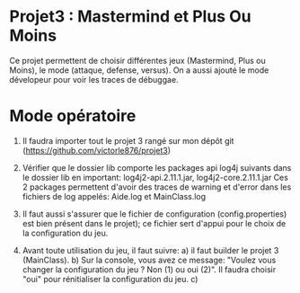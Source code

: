 # Projet3 : Mastermind et Plus Ou Moins

Ce projet permettent de choisir différentes jeux (Mastermind, Plus ou Moins), le mode (attaque, defense, versus). On a aussi ajouté le mode dévelopeur pour voir les traces de débuggae.

# Mode opératoire

1) Il faudra importer tout le projet 3 rangé sur mon dépôt git (https://github.com/victorle876/projet3)
2) Vérifier que le dossier lib comporte les packages api log4j suivants dans le dossier lib en important: log4j2-api.2.11.1.jar, log4j2-core.2.11.1.jar
Ces 2 packages permettent d'avoir des traces de warning et d'error dans les fichiers de log appelés: Aide.log et MainClass.log
3) Il faut aussi s'assurer que le fichier de configuration (config.properties) est bien présent dans le projet); ce fichier sert d'appui pour le choix de la configuration du jeu.

4) Avant toute utilisation du jeu, il faut suivre:
  a) il faut builder le projet 3 (MainClass).
  b) Sur la console, vous avez ce message: "Voulez vous changer la configuration du jeu ? Non (1) ou oui (2)".
  Il faudra choisir "oui" pour rénitialiser la configuration du jeu.
  c)
